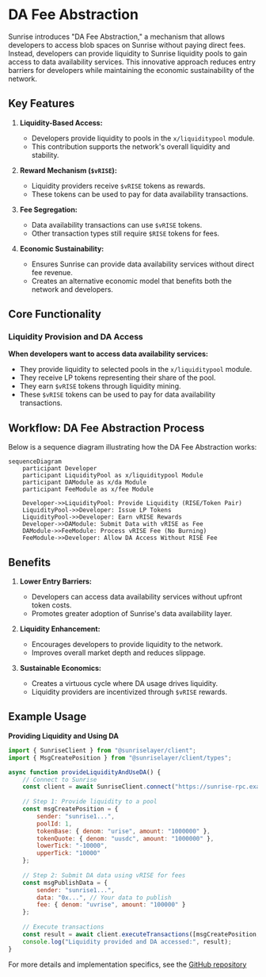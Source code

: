 # DA Fee Abstraction

Sunrise introduces "DA Fee Abstraction," a mechanism that allows developers to access blob spaces on Sunrise without paying direct fees. Instead, developers can provide liquidity to Sunrise liquidity pools to gain access to data availability services. This innovative approach reduces entry barriers for developers while maintaining the economic sustainability of the network.

## Key Features

1. **Liquidity-Based Access:**

   - Developers provide liquidity to pools in the `x/liquiditypool` module.
   - This contribution supports the network's overall liquidity and stability.


2. **Reward Mechanism (`$vRISE`):**

   - Liquidity providers receive `$vRISE` tokens as rewards.
   - These tokens can be used to pay for data availability transactions.


3. **Fee Segregation:**

   - Data availability transactions can use `$vRISE` tokens.
   - Other transaction types still require `$RISE` tokens for fees.


4. **Economic Sustainability:**

   - Ensures Sunrise can provide data availability services without direct fee revenue.
   - Creates an alternative economic model that benefits both the network and developers.

## Core Functionality

### Liquidity Provision and DA Access

**When developers want to access data availability services:**

- They provide liquidity to selected pools in the `x/liquiditypool` module.
- They receive LP tokens representing their share of the pool.
- They earn `$vRISE` tokens through liquidity mining.
- These `$vRISE` tokens can be used to pay for data availability transactions.

## Workflow: DA Fee Abstraction Process

Below is a sequence diagram illustrating how the DA Fee Abstraction works:

```mermaid
sequenceDiagram
    participant Developer
    participant LiquidityPool as x/liquiditypool Module
    participant DAModule as x/da Module
    participant FeeModule as x/fee Module

    Developer->>LiquidityPool: Provide Liquidity (RISE/Token Pair)
    LiquidityPool->>Developer: Issue LP Tokens
    LiquidityPool->>Developer: Earn vRISE Rewards
    Developer->>DAModule: Submit Data with vRISE as Fee
    DAModule->>FeeModule: Process vRISE Fee (No Burning)
    FeeModule->>Developer: Allow DA Access Without RISE Fee
```

## Benefits

1. **Lower Entry Barriers:**

   - Developers can access data availability services without upfront token costs.
   - Promotes greater adoption of Sunrise's data availability layer.


2. **Liquidity Enhancement:**

   - Encourages developers to provide liquidity to the network.
   - Improves overall market depth and reduces slippage.


3. **Sustainable Economics:**

   - Creates a virtuous cycle where DA usage drives liquidity.
   - Liquidity providers are incentivized through `$vRISE` rewards.

## Example Usage

**Providing Liquidity and Using DA**

```javascript
import { SunriseClient } from "@sunriselayer/client";
import { MsgCreatePosition } from "@sunriselayer/client/types";

async function provideLiquidityAndUseDA() {
    // Connect to Sunrise
    const client = await SunriseClient.connect("https://sunrise-rpc.example.com");
    
    // Step 1: Provide liquidity to a pool
    const msgCreatePosition = {
        sender: "sunrise1...",
        poolId: 1,
        tokenBase: { denom: "urise", amount: "1000000" },
        tokenQuote: { denom: "uusdc", amount: "1000000" },
        lowerTick: "-10000",
        upperTick: "10000"
    };
    
    // Step 2: Submit DA data using vRISE for fees
    const msgPublishData = {
        sender: "sunrise1...",
        data: "0x...", // Your data to publish
        fee: { denom: "uvrise", amount: "100000" }
    };
    
    // Execute transactions
    const result = await client.executeTransactions([msgCreatePosition, msgPublishData]);
    console.log("Liquidity provided and DA accessed:", result);
}
```

For more details and implementation specifics, see the [GitHub repository](https://github.com/sunriselayer/sunrise/tree/liquidstaking/x/liquiditypool)


